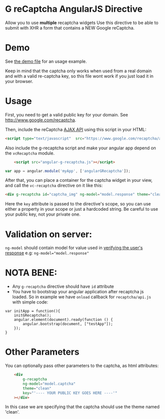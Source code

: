 G reCaptcha AngularJS Directive
=========================================

Allow you to use **multiple** recaptcha widgets
Use this directive to be able to submit with XHR a form that contains a NEW Google reCaptcha.


Demo
====

See [the demo file](index.html) for an usage example.

Keep in mind that the captcha only works when used from a real domain and with a valid re-captcha key, so this file wont work if you just load it in your browser.


Usage
=====

First, you need to get a valid public key for your domain. See http://www.google.com/recaptcha.

Then, include the reCaptcha [AJAX API](https://developers.google.com/recaptcha/docs/display#AJAX) using this script in your HTML:

```html
<script type="text/javascript"  src="https://www.google.com/recaptcha/api.js?render=explicit&onload=initApp"></script>
```

Also include the g-recaptcha script and make your angular app depend on the `vcRecaptcha` module.

```html
    <script src="angular-g-recaptcha.js"></script>
```

```javascript
var app = angular.module('myApp', ['angularGRecaptcha']);
```


After that, you can place a container for the captcha widget in your view, and call the `vc-recaptcha` directive on it like this:

```html
<div g-recaptcha id="captcha_img" ng-model="model.response" theme="clean" key="model.key"></div>
```

Here the `key` attribute is passed to the directive's scope, so you can use either a property in your scope or just a hardcoded string. Be careful to use your public key, not your private one.


Validation on server:
====
`ng-model` should contain model for value used in  [verifying the user's response](https://developers.google.com/recaptcha/docs/verify) e.g: `ng-model="model.response"`

NOTA BENE:
====
* Any `g-recaptcha` directive should have `id` attribute
* You have to bootstrap your angular application after recaptcha js loaded. So in example we have `onload` callback for `recaptcha/api.js` with simple code:
```
var initApp = function(){
    initGRecaptcha();
    angular.element(document).ready(function () {
        angular.bootstrap(document, ["testApp"]);
    });
}
```


Other Parameters
================

You can optionally pass other parameters to the captcha, as html attributes:

```html
    <div
        g-recaptcha
        ng-model="model.captcha"
        theme="clean"
        key="'---- YOUR PUBLIC KEY GOES HERE ----'"
    ></div>
```

In this case we are specifying that the captcha should use the theme named 'clean'.
